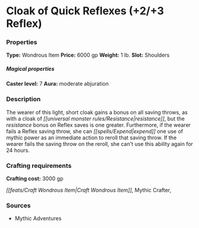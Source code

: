 ﻿---
Title: "Cloak of Quick Reflexes (+2-+3 Reflex)"
Type: "Wondrous Item"
Price: "6000 gp"
Weight: "1 lb."
Slot: "Shoulders"
Caster level: "7"
Aura: "moderate abjuration"
Description: |
  "The wearer of this light, short cloak gains a bonus on all saving throws, as with a _cloak of resistance_, but the resistance bonus on Reflex saves is one greater. Furthermore, if the wearer fails a Reflex saving throw, she can expend one use of mythic power as an immediate action to reroll that saving throw. If the wearer fails the saving throw on the reroll, she can't use this ability again for 24 hours."
Crafting cost: "3000 gp"
Sources: "['Mythic Adventures']"
---

# Cloak of Quick Reflexes (+2/+3 Reflex)

### Properties

**Type:** Wondrous Item **Price:** 6000 gp **Weight:** 1 lb. **Slot:** Shoulders

##### Magical properties

**Caster level:** 7 **Aura:** moderate abjuration

### Description

The wearer of this light, short cloak gains a bonus on all saving throws, as with a cloak of _[[universal monster rules/Resistance|resistance]]_, but the _resistance_ bonus on Reflex saves is one greater. Furthermore, if the wearer fails a Reflex saving throw, she can _[[spells/Expend|expend]]_ one use of mythic power as an immediate action to reroll that saving throw. If the wearer fails the saving throw on the reroll, she can't use this ability again for 24 hours.

### Crafting requirements

**Crafting cost:** 3000 gp

_[[feats/Craft Wondrous Item|Craft Wondrous Item]]_, Mythic Crafter,

### Sources

* Mythic Adventures